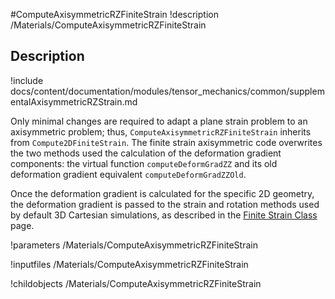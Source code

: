 #ComputeAxisymmetricRZFiniteStrain
!description /Materials/ComputeAxisymmetricRZFiniteStrain


## Description
!include docs/content/documentation/modules/tensor_mechanics/common/supplementalAxisymmetricRZStrain.md

Only minimal changes are required to adapt a plane strain problem to an axisymmetric problem; thus,
`ComputeAxisymmetricRZFiniteStrain` inherits from `Compute2DFiniteStrain`.  The finite strain axisymmetric code overwrites the two methods used the calculation of the deformation gradient components:  the virtual function `computeDeformGradZZ` and its old deformation gradient equivalent `computeDeformGradZZOld`.

Once the deformation gradient is calculated for the specific 2D geometry, the deformation gradient is passed to the strain and rotation methods used by default 3D Cartesian simulations, as described in the [Finite Strain Class](ComputeFiniteStrain.md) page.

!parameters /Materials/ComputeAxisymmetricRZFiniteStrain

!inputfiles /Materials/ComputeAxisymmetricRZFiniteStrain

!childobjects /Materials/ComputeAxisymmetricRZFiniteStrain
